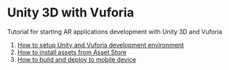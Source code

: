 # Unity 3D with Vuforia
Tutorial for starting AR applications development with Unity 3D and Vuforia

1. [How to setup Unity and Vuforia development environment](tutorial/setup/setup.md)
2. [How to install assets from Asset Store](tutorial/assets/assets.md)
3. [How to build and deploy to mobile device](tutorial/build/build.md)
